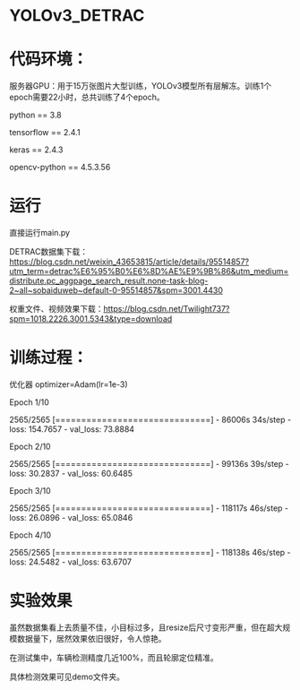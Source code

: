 # YOLOv3_DETRAC

# 代码环境：

服务器GPU：用于15万张图片大型训练，YOLOv3模型所有层解冻。训练1个epoch需要22小时，总共训练了4个epoch。

python == 3.8

tensorflow == 2.4.1

keras == 2.4.3 

opencv-python == 4.5.3.56

# 运行

直接运行main.py

DETRAC数据集下载：https://blog.csdn.net/weixin_43653815/article/details/95514857?utm_term=detrac%E6%95%B0%E6%8D%AE%E9%9B%86&utm_medium=distribute.pc_aggpage_search_result.none-task-blog-2~all~sobaiduweb~default-0-95514857&spm=3001.4430

权重文件、视频效果下载：https://blog.csdn.net/Twilight737?spm=1018.2226.3001.5343&type=download


# 训练过程：

优化器 optimizer=Adam(lr=1e-3)

Epoch 1/10

2565/2565 [==============================] - 86006s 34s/step - loss: 154.7657 - val_loss: 73.8884

Epoch 2/10

2565/2565 [==============================] - 99136s 39s/step - loss: 30.2837 - val_loss: 60.6485

Epoch 3/10

2565/2565 [==============================] - 118117s 46s/step - loss: 26.0896 - val_loss: 65.0846

Epoch 4/10

2565/2565 [==============================] - 118138s 46s/step - loss: 24.5482 - val_loss: 63.6707

# 实验效果

虽然数据集看上去质量不佳，小目标过多，且resize后尺寸变形严重，但在超大规模数据量下，居然效果依旧很好，令人惊艳。

在测试集中，车辆检测精度几近100%，而且轮廓定位精准。

具体检测效果可见demo文件夹。
